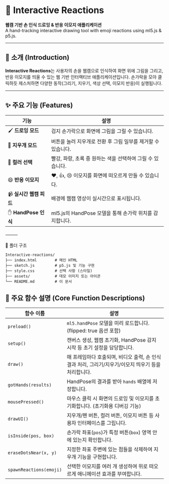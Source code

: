 # 🎨 Interactive Reactions

**웹캠 기반 손 인식 드로잉 & 반응 이모지 애플리케이션**  
A hand-tracking interactive drawing tool with emoji reactions using ml5.js & p5.js.

---

## 📌 소개 (Introduction)

**Interactive Reactions**는 사용자의 손을 웹캠으로 인식하여 화면 위에 그림을 그리고, 반응 이모지를 띄울 수 있는 웹 기반 인터랙티브 애플리케이션입니다. 손가락을 모아 클릭하듯 제스처하면 다양한 동작(그리기, 지우기, 색상 선택, 이모지 반응)이 실행됩니다.

---

## ✨ 주요 기능 (Features)
| 기능 | 설명 |
|------|------|
| 🖌️ **드로잉 모드** | 검지 손가락으로 화면에 그림을 그릴 수 있습니다. |
| 🧼 **지우개 모드** | 버튼을 눌러 지우개로 전환 후 그림 일부를 제거할 수 있습니다. |
| 🎨 **컬러 선택** | 빨강, 파랑, 초록 중 원하는 색을 선택하여 그릴 수 있습니다. |
| 😄 **반응 이모지** | ❤️, 👍, 😢 이모지를 화면에 떠오르게 만들 수 있습니다. |
| 📹 **실시간 웹캠 피드** | 배경에 웹캠 영상이 실시간으로 표시됩니다. |
| ✋ **HandPose 인식** | ml5.js의 HandPose 모델을 통해 손가락 위치를 감지합니다. |

⸻

📁 폴더 구조
```
Interactive-reactions/
├── index.html        # 메인 HTML
├── sketch.js         # p5.js 및 기능 구현
├── style.css         # 선택 사항 (스타일)
├── assets/           # 데모 이미지 또는 아이콘
└── README.md         # 이 문서
```

## 🧠 주요 함수 설명 (Core Function Descriptions)

| 함수 이름 | 설명 |
|-----------|------|
| `preload()` | `ml5.handPose` 모델을 미리 로드합니다. (flipped: true 옵션 포함) |
| `setup()` | 캔버스 생성, 웹캠 초기화, HandPose 감지 시작 등 초기 설정을 담당합니다. |
| `draw()` | 매 프레임마다 호출되며, 비디오 출력, 손 인식 결과 처리, 그리기/지우기/이모지 띄우기 등을 처리합니다. |
| `gotHands(results)` | HandPose의 결과를 받아 `hands` 배열에 저장합니다. |
| `mousePressed()` | 마우스 클릭 시 화면의 드로잉 및 이모지를 초기화합니다. (초기화용 디버깅 기능) |
| `drawUI()` | 지우개/펜 버튼, 컬러 버튼, 이모지 버튼 등 사용자 인터페이스를 그립니다. |
| `isInside(pos, box)` | 손가락 좌표(`pos`)가 특정 버튼(`box`) 영역 안에 있는지 확인합니다. |
| `eraseDotsNear(x, y)` | 지정한 좌표 주변에 있는 점들을 삭제하여 지우개 기능을 구현합니다. |
| `spawnReactions(emoji)` | 선택한 이모지를 여러 개 생성하여 위로 떠오르게 애니메이션 효과를 부여합니다. |
